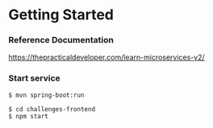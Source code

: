 # Getting Started

### Reference Documentation

https://thepracticaldeveloper.com/learn-microservices-v2/

### Start service

```shell
$ mvn spring-boot:run

$ cd challenges-frontend
$ npm start
```

